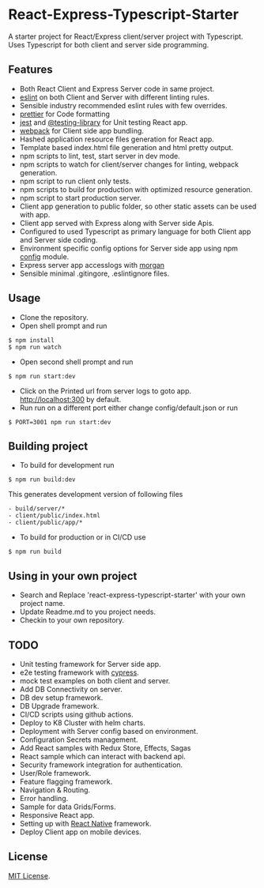 # React-Express-Typescript-Starter

A starter project for React/Express client/server project with Typescript.
Uses Typescript for both client and server side programming.

## Features
- Both React Client and Express Server code in same project.
- [eslint](https://eslint.org) on both Client and Server with different linting rules.
- Sensible industry recommended eslint rules with few overrides.
- [prettier](https://prettier.io) for Code formatting
- [jest](https://jestjs.io) and [@testing-library](https://testing-library.com/docs/) for Unit testing React app.
- [webpack](https://webpack.js.org) for Client side app bundling.
- Hashed application resource files generation for React app.
- Template based index.html file generation and html pretty output.
- npm scripts to lint, test, start server in dev mode.
- npm scripts to watch for client/server changes for linting, webpack generation.
- npm script to run client only tests.
- npm scripts to build for production with optimized resource generation.
- npm script to start production server.
- Client app generation to public folder, so other static assets can be used with app.
- Client app served with Express along with Server side Apis.
- Configured to used Typescript as primary language for both Client app and Server side coding.
- Environment specific config options for Server side app using npm [config](https://www.npmjs.com/package/config) module.
- Express server app accesslogs with [morgan](https://www.npmjs.com/package/morgan)
- Sensible minimal .gitingore, .eslintignore files.

## Usage
- Clone the repository.
- Open shell prompt and run
```shell script
$ npm install
$ npm run watch
```
- Open second shell prompt and run
```shell script
$ npm run start:dev
```
- Click on the Printed url from server logs to goto app. [http://localhost:300](http://localhost:3000) by default.
- Run run on a different port either change config/default.json or run
```shell script
$ PORT=3001 npm run start:dev
```
## Building project
- To build for development run
```shell script
$ npm run build:dev
```
This generates development version of following files
```
- build/server/*
- client/public/index.html
- client/public/app/*
```
- To build for production or in CI/CD use
```shell script
$ npm run build
```

## Using in your own project
- Search and Replace 'react-express-typescript-starter' with your own project name.
- Update Readme.md to you project needs.
- Checkin to your own repository.

## TODO
- Unit testing framework for Server side app.
- e2e testing framework with [cypress](https://www.cypress.io).
- mock test examples on both client and server.
- Add DB Connectivity on server.
- DB dev setup framework.
- DB Upgrade framework.
- CI/CD scripts using github actions.
- Deploy to K8 Cluster with helm charts.
- Deployment with Server config based on environment.
- Configuration Secrets management.
- Add React samples with Redux Store, Effects, Sagas
- React sample which can interact with backend api.
- Security framework integration for authentication.
- User/Role framework.
- Feature flagging framework.
- Navigation & Routing.
- Error handling.
- Sample for data Grids/Forms.
- Responsive React app.
- Setting up with [React Native](https://reactnative.dev/) framework.
- Deploy Client app on mobile devices. 

## License
[MIT License](https://github.com/vkkotha/react-express-typescript-starter/blob/master/LICENSE).